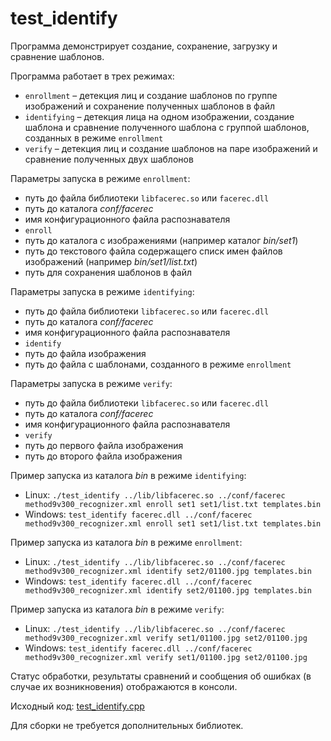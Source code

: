 # test_identify

Программа демонстрирует создание, сохранение, загрузку и сравнение шаблонов.

Программа работает в трех режимах:

* `enrollment` – детекция лиц и создание шаблонов по группе изображений и сохранение полученных шаблонов в файл
* `identifying` – детекция лица на одном изображении, создание шаблона и сравнение полученного шаблона с группой шаблонов, созданных в режиме `enrollment`
* `verify` – детекция лиц и создание шаблонов на паре изображений и сравнение полученных двух шаблонов

Параметры запуска в режиме `enrollment`:

* путь до файла библиотеки `libfacerec.so` или `facerec.dll`
* путь до каталога *conf/facerec*
* имя конфигурационного файла распознавателя
* `enroll`
* путь до каталога с изображениями (например каталог *bin/set1*)
* путь до текстового файла содержащего списк имен файлов изображений (например *bin/set1/list.txt*)
* путь для сохранения шаблонов в файл

Параметры запуска в режиме `identifying`:

* путь до файла библиотеки `libfacerec.so` или `facerec.dll`
* путь до каталога *conf/facerec*
* имя конфигурационного файла распознавателя
* `identify`
* путь до файла изображения
* путь до файла с шаблонами, созданного в режиме `enrollment`

Параметры запуска в режиме `verify`:

* путь до файла библиотеки `libfacerec.so` или `facerec.dll`
* путь до каталога *conf/facerec*
* имя конфигурационного файла распознавателя
* `verify`
* путь до первого файла изображения
* путь до второго файла изображения

Пример запуска из каталога *bin* в режиме `identifying`:

* Linux: `./test_identify ../lib/libfacerec.so ../conf/facerec method9v300_recognizer.xml enroll set1 set1/list.txt templates.bin`
* Windows: `test_identify facerec.dll ../conf/facerec method9v300_recognizer.xml enroll set1 set1/list.txt templates.bin`

Пример запуска из каталога *bin* в режиме `enrollment`:

* Linux: `./test_identify ../lib/libfacerec.so ../conf/facerec method9v300_recognizer.xml identify set2/01100.jpg templates.bin`
* Windows: `test_identify facerec.dll ../conf/facerec method9v300_recognizer.xml identify set2/01100.jpg templates.bin`

Пример запуска из каталога *bin* в режиме `verify`:

* Linux: `./test_identify ../lib/libfacerec.so ../conf/facerec method9v300_recognizer.xml verify set1/01100.jpg set2/01100.jpg`
* Windows: `test_identify facerec.dll ../conf/facerec method9v300_recognizer.xml verify set1/01100.jpg set2/01100.jpg`

Статус обработки, результаты сравнений и сообщения об ошибках (в случае их возникновения) отображаются в консоли. 

Исходный код: [test_identify.cpp](../../../examples/cpp/test_identify/test_identify.cpp)

Для сборки не требуется дополнительных библиотек.
